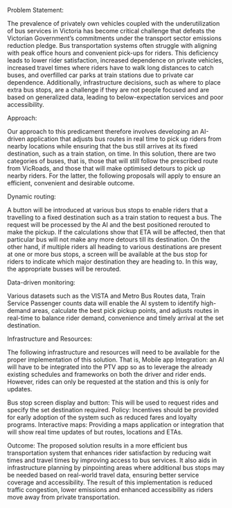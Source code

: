 Problem Statement:

The prevalence of privately own vehicles coupled with the underutilization of bus services in Victoria has become critical challenge that defeats the Victorian Government’s commitments under the transport sector emissions reduction pledge. Bus transportation systems often struggle with aligning with peak office hours and convenient pick-ups for riders. This deficiency leads to lower rider satisfaction, increased dependence on private vehicles, increased travel times where riders have to walk long distances to catch buses, and overfilled car parks at train stations due to private car dependence. Additionally, infrastructure decisions, such as where to place extra bus stops, are a challenge if they are not people focused and are based on generalized data, leading to below-expectation services and poor accessibility.

Approach:

Our approach to this predicament therefore involves developing an AI-driven application that adjusts bus routes in real time to pick up riders from nearby locations while ensuring that the bus still arrives at its fixed destination, such as a train station, on time. In this solution, there are two categories of buses, that is, those that will still follow the prescribed route from VicRoads, and those that will make optimised detours to pick up nearby riders. For the latter, the following proposals will apply to ensure an efficient, convenient and desirable outcome.

Dynamic routing:

A button will be introduced at various bus stops to enable riders that a travelling to a fixed destination such as a train station to request a bus. The request will be processed by the AI and the best positioned rerouted to make the pickup. If the calculations show that ETA will be affected, then that particular bus will not make any more detours till its destination.
On the other hand, if multiple riders all heading to various destinations are present at one or more bus stops, a screen will be available at the bus stop for riders to indicate which major destination they are heading to. In this way, the appropriate busses will be rerouted.

Data-driven monitoring:

Various datasets such as the VISTA and Metro Bus Routes data, Train Service Passenger counts data will enable the AI system to identify high-demand areas, calculate the best pick pickup points, and adjusts routes in real-time to balance rider demand, convenience and timely arrival at the set destination.

Infrastructure and Resources: 

The following infrastructure and resources will need to be available for the proper implementation of this solution. That is,
Mobile app Integration: an AI will have to be integrated into the PTV app so as to leverage the already existing schedules and frameworks on both the driver and rider ends. However, rides can only be requested at the station and this is only for updates.

Bus stop screen display and button: This will be used to request rides and specify the set destination required.
Policy: Incentives should be provided for early adoption of the system such as reduced fares and loyalty programs.
Interactive maps: Providing a maps application or integration that will show real time updates of but routes, locations and ETAs.

Outcome: 
The proposed solution results in a more efficient bus transportation system that enhances rider satisfaction by reducing wait times and travel times by improving access to bus services. It also aids in infrastructure planning by pinpointing areas where additional bus stops may be needed based on real-world travel data, ensuring better service coverage and accessibility. The result of this implementation is reduced traffic congestion, lower emissions and enhanced accessibility as riders move away from private transportation. 
